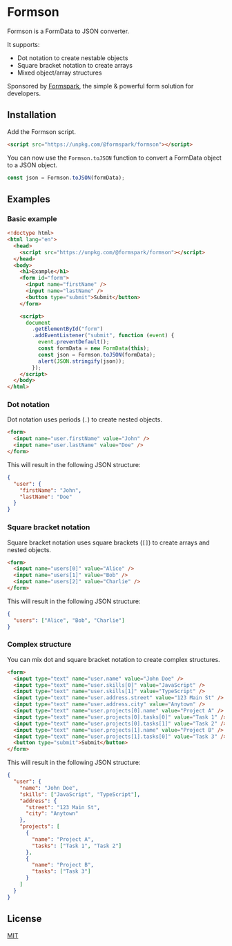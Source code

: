 # Formson

Formson is a FormData to JSON converter.

It supports:

- Dot notation to create nestable objects
- Square bracket notation to create arrays
- Mixed object/array structures

Sponsored by <a href="https://formspark.io">Formspark</a>, the simple & powerful form solution for developers.

## Installation

Add the Formson script.

```html
<script src="https://unpkg.com/@formspark/formson"></script>
```

You can now use the `Formson.toJSON` function to convert a FormData object to a JSON object.

```javascript
const json = Formson.toJSON(formData);
```

## Examples

### Basic example

```html
<!doctype html>
<html lang="en">
  <head>
    <script src="https://unpkg.com/@formspark/formson"></script>
  </head>
  <body>
    <h1>Example</h1>
    <form id="form">
      <input name="firstName" />
      <input name="lastName" />
      <button type="submit">Submit</button>
    </form>

    <script>
      document
        .getElementById("form")
        .addEventListener("submit", function (event) {
          event.preventDefault();
          const formData = new FormData(this);
          const json = Formson.toJSON(formData);
          alert(JSON.stringify(json));
        });
    </script>
  </body>
</html>
```

### Dot notation

Dot notation uses periods (`.`) to create nested objects.

```html
<form>
  <input name="user.firstName" value="John" />
  <input name="user.lastName" value="Doe" />
</form>
```

This will result in the following JSON structure:

```json
{
  "user": {
    "firstName": "John",
    "lastName": "Doe"
  }
}
```

### Square bracket notation

Square bracket notation uses square brackets (`[]`) to create arrays and nested objects.

```html
<form>
  <input name="users[0]" value="Alice" />
  <input name="users[1]" value="Bob" />
  <input name="users[2]" value="Charlie" />
</form>
```

This will result in the following JSON structure:

```json
{
  "users": ["Alice", "Bob", "Charlie"]
}
```

### Complex structure

You can mix dot and square bracket notation to create complex structures.

```html
<form>
  <input type="text" name="user.name" value="John Doe" />
  <input type="text" name="user.skills[0]" value="JavaScript" />
  <input type="text" name="user.skills[1]" value="TypeScript" />
  <input type="text" name="user.address.street" value="123 Main St" />
  <input type="text" name="user.address.city" value="Anytown" />
  <input type="text" name="user.projects[0].name" value="Project A" />
  <input type="text" name="user.projects[0].tasks[0]" value="Task 1" />
  <input type="text" name="user.projects[0].tasks[1]" value="Task 2" />
  <input type="text" name="user.projects[1].name" value="Project B" />
  <input type="text" name="user.projects[1].tasks[0]" value="Task 3" />
  <button type="submit">Submit</button>
</form>
```

This will result in the following JSON structure:

```json
{
  "user": {
    "name": "John Doe",
    "skills": ["JavaScript", "TypeScript"],
    "address": {
      "street": "123 Main St",
      "city": "Anytown"
    },
    "projects": [
      {
        "name": "Project A",
        "tasks": ["Task 1", "Task 2"]
      },
      {
        "name": "Project B",
        "tasks": ["Task 3"]
      }
    ]
  }
}
```

## License

[MIT](https://opensource.org/licenses/MIT)
